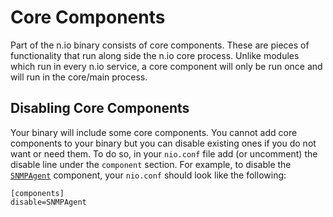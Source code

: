 # Core Components

Part of the n.io binary consists of core components. These are pieces of functionality that run along side the n.io core process. Unlike modules which run in every n.io service, a core component will only be run once and will run in the core/main process.

## Disabling Core Components

Your binary will include some core components. You cannot add core components to your binary but you can disable existing ones if you do not want or need them. To do so, in your `nio.conf` file add (or uncomment) the disable line under the `component` section. For example, to disable the [`SNMPAgent`](/components/snmp.md) component, your `nio.conf` should look like the following:
```
[components]
disable=SNMPAgent
```
